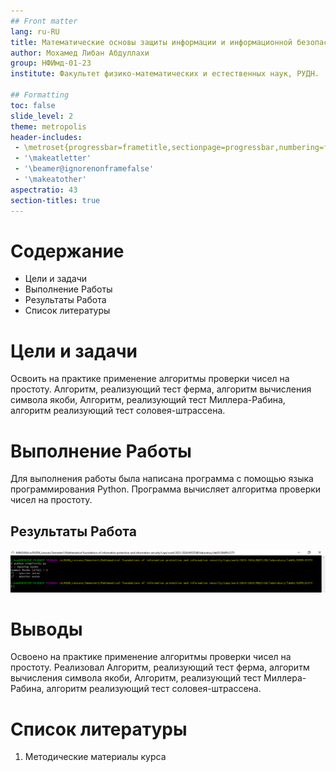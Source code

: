 ```yaml
---
## Front matter
lang: ru-RU
title: Математические основы защиты информации и информационной безопасности. Презентация по лабораторной работе № 5 на тему "Вероятностные алгоритмы проверки чисел на простоту"
author: Мохамед Либан Абдуллахи
group: НФИмд-01-23
institute: Факультет физико-математических и естественных наук, РУДН.

## Formatting
toc: false
slide_level: 2
theme: metropolis
header-includes: 
 - \metroset{progressbar=frametitle,sectionpage=progressbar,numbering=fraction}
 - '\makeatletter'
 - '\beamer@ignorenonframefalse'
 - '\makeatother'
aspectratio: 43
section-titles: true
---
```


# Содержание
* Цели и задачи
* Выполнение Работы
* Результаты Работа
* Список литературы

# Цели и задачи
Освоить на практике применение алгоритмы проверки чисел на простоту.
Алгоритм, реализующий тест ферма, алгоритм вычисления символа якоби, Алгоритм, реализующий тест Миллера-Рабина, алгоритм реализующий тест соловея-штрассена.

# Выполнение Работы
Для выполнения работы была написана программа с помощью языка программирования Python. Программа вычисляет алгоритма проверки чисел на простоту.

## Результаты Работа

![Вывод работы программы ](images/result.PNG)

# Выводы
Освоено на практике применение алгоритмы проверки чисел на простоту.
Реализовал Алгоритм, реализующий тест ферма, алгоритм вычисления символа якоби, Алгоритм, реализующий тест Миллера-Рабина, алгоритм реализующий тест соловея-штрассена.

# Список литературы
1. Методические материалы курса